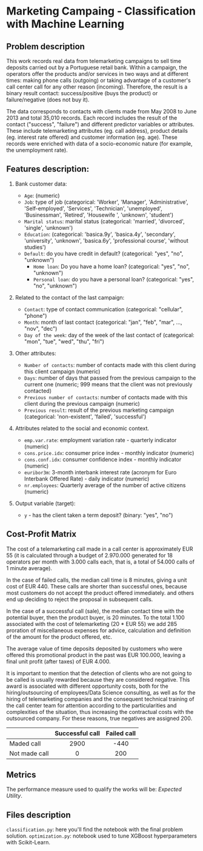 # Marketing Campaing - Classification with Machine Learning

## Problem description
This work records real data from telemarketing campaigns to sell time deposits carried out by a Portuguese retail bank. Within a campaign, the operators offer the products and/or services in two ways and at different times: making phone calls (outgoing) or taking advantage of a customer's call center call for any other reason (incoming). Therefore, the result is a binary result contact: success/positive (buys the product) or failure/negative (does not buy it).

The data corresponds to contacts with clients made from May 2008 to June 2013 and total 35,010 records. Each record includes the result of the contact ("success", "failure") and different predictor variables or attributes. These include telemarketing attributes (eg. call address), product details (eg. interest rate offered) and customer information (eg. age). These records were enriched with data of a socio-economic nature (for example, the unemployment rate).

## Features description:

1. Bank customer data:
   
   - ```Age```: (numeric)
   - ```Job```: type of job (categorical: 'Worker', 'Manager', 'Administrative', 'Self-employed', 'Services', 'Technician', 'unemployed', 'Businessman', 'Retired', 'Housewife ', 'unknown', 'student')
   - ```Marital status```: marital status (categorical: 'married', 'divorced', 'single', 'unknown')
   - ```Education```: (categorical: 'basica.9y', 'basica.4y', 'secondary', 'university', 'unknown', 'basica.6y', 'professional course', 'without studies')
   - ```Default```: do you have credit in default? (categorical: "yes", "no", "unknown")
     - ```Home loan```: Do you have a home loan? (categorical: "yes", "no", "unknown")
     - ```Personal loan```: do you have a personal loan? (categorical: "yes", "no", "unknown")

2. Related to the contact of the last campaign:
   - ```Contact```: type of contact communication (categorical: "cellular", "phone")
   - ```Month```: month of last contact (categorical: "jan", "feb", "mar", ..., "nov", "dec")
   - ```Day of the week```: day of the week of the last contact of (categorical: "mon", "tue", "wed", "thu", "fri")

3. Other attributes:
   - ```Number of contacts```: number of contacts made with this client during this client campaign (numeric)
   - ```Days```: number of days that passed from the previous campaign to the current one (numeric; 999 means that the client was not previously contacted)
   - ```Previous number of contacts```: number of contacts made with this client during the previous campaign (numeric)
   - ```Previous result```: result of the previous marketing campaign (categorical: 'non-existent', 'failed', 'successful')

4. Attributes related to the social and economic context.
   - ```emp.var.rate```: employment variation rate - quarterly indicator (numeric)
   - ```cons.price.idx```: consumer price index - monthly indicator (numeric)
   - ```cons.conf.idx```: consumer confidence index - monthly indicator (numeric)
   - ```euribor3m```: 3-month interbank interest rate (acronym for Euro Interbank Offered Rate) - daily indicator (numeric)
   - ```nr.employees```: Quarterly average of the number of active citizens (numeric)

5. Output variable (target):
   - ```y``` - has the client taken a term deposit? (binary: "yes", "no")

## Cost-Profit Matrix
The cost of a telemarketing call made in a call center is approximately EUR 55 (it is calculated through a budget of 2.970.000 generated for 18 operators per month with 3.000 calls each, that is, a total of 54.000 calls of 1 minute average).

In the case of failed calls, the median call time is 8 minutes, giving a unit cost of EUR 440. These calls are shorter than successful ones, because most customers do not accept the product offered immediately. and others end up deciding to reject the proposal in subsequent calls.

In the case of a successful call (sale), the median contact time with the potential buyer, then the product buyer, is 20 minutes. To the total 1.100 associated with the cost of telemarketing (20 * EUR 55) we add 285 proration of miscellaneous expenses for advice, calculation and definition of the amount for the product offered, etc.
 
The average value of time deposits deposited by customers who were offered this promotional product in the past was EUR 100.000, leaving a final unit profit (after taxes) of EUR 4.000.

It is important to mention that the detection of clients who are not going to be called is usually rewarded because they are considered negative. This award is associated with different opportunity costs, both for the hiring/outsourcing of employees/Data Science consulting, as well as for the hiring of telemarketing companies and the consequent technical training of the call center team for attention according to the particularities and complexities of the situation, thus increasing the contractual costs with the outsourced company. For these reasons, true negatives are assigned 200.

| | Successful  call | Failed call
| - | :---: | :---: |
| Maded call | 2900 | -440 |
| Not made call | 0 | 200

## Metrics

The performance measure used to qualify the works will be: *Expected Utility*.

## Files description

```classification.py```: here you'll find the notebook with the final problem solution.
```optimization.py```: notebook used to tune XGBoost hyperparameters with Scikit-Learn.
